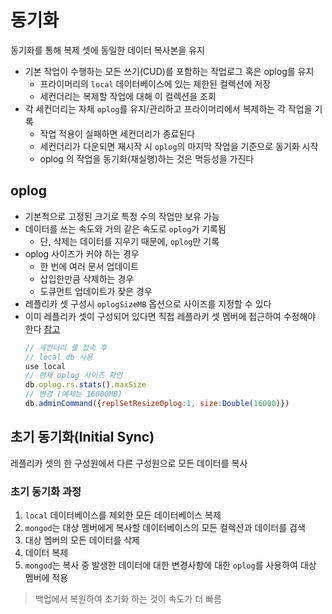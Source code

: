 # 동기화
동기화를 통해 복제 셋에 동일한 데이터 복사본을 유지
- 기본 작업이 수행하는 모든 쓰기(CUD)를 포함하는 작업로그 혹은 oplog를 유지
  - 프라이머리의 `local` 데이터베이스에 있는 제한된 컬렉션에 저장
  - 세컨더리는 복제할 작업에 대해 이 컬렉션을 조회
- 각 세컨더리는 자체 `oplog`를 유지/관리하고 프라이머리에서 복제하는 각 작업을 기록
  - 작업 적용이 실패하면 세컨더리가 종료된다
  - 세컨더리가 다운되면 재시작 시 `oplog`의 마지막 작업을 기준으로 동기화 시작
  - oplog 의 작업을 동기화(재실행)하는 것은 멱등성을 가진다

## oplog
- 기본적으로 고정된 크기로 특정 수의 작업만 보유 가능
- 데이터를 쓰는 속도와 거의 같은 속도로 `oplog`가 기록됨
  - 단, 삭제는 데이터를 지우기 때문에, `oplog`만 기록
- oplog 사이즈가 커야 하는 경우
  - 한 번에 여러 문서 업데이트
  - 삽입한만큼 삭제하는 경우
  - 도큐먼트 업데이트가 잦은 경우
- 레플리카 셋 구성시 `oplogSizeMB` 옵션으로 사이즈를 지정할 수 있다
- 이미 레플리카 셋이 구성되어 있다면 직접 레플라키 셋 멤버에 접근하여 수정해야 한다 [참고](https://docs.mongodb.com/manual/tutorial/change-oplog-size/)
  ```javascript
  // 세컨더리 쉘 접속 후
  // local db 사용
  use local
  // 현재 oplog 사이즈 확인
  db.oplog.rs.stats().maxSize
  // 변경 (예제는 16000MB)
  db.adminCommand({replSetResizeOplog:1, size:Double(16000)})
  ```

## 초기 동기화(Initial Sync)
레플리카 셋의 한 구성원에서 다른 구성원으로 모든 데이터를 복사

### 초기 동기화 과정
1. `local` 데이터베이스를 제외한 모든 데이터베이스 복제
2. `mongod`는 대상 멤버에게 복사할 데이터베이스의 모든 컬렉션과 데이터를 검색
3. 대상 멤버의 모든 데이터를 삭제
4. 데이터 복제
5. `mongod`는 복사 중 발생한 데이터에 대한 변경사항에 대한 `oplog`를 사용하여 대상 멤버에 적용

> 백업에서 복원하여 초기화 하는 것이 속도가 더 빠름
